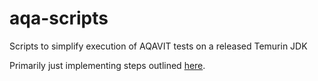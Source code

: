 # aqa-scripts
Scripts to simplify execution of AQAVIT tests on a released Temurin JDK

Primarily just implementing steps outlined [here](https://adoptium.net/docs/aqavit-verification/).
